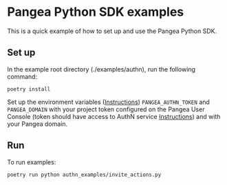 # Pangea Python SDK examples

This is a quick example of how to set up and use the Pangea Python SDK.

## Set up

In the example root directory (./examples/authn), run the following command:

```
poetry install
```

Set up the environment variables ([Instructions](https://pangea.cloud/docs/getting-started/integrate/#set-environment-variables)) `PANGEA_AUTHN_TOKEN` and `PANGEA_DOMAIN` with your project token configured on the Pangea User Console (token should have access to AuthN service [Instructions](https://pangea.cloud/docs/getting-started/configure-services/#configure-a-pangea-service)) and with your Pangea domain.

## Run

To run examples:
```
poetry run python authn_examples/invite_actions.py
```
